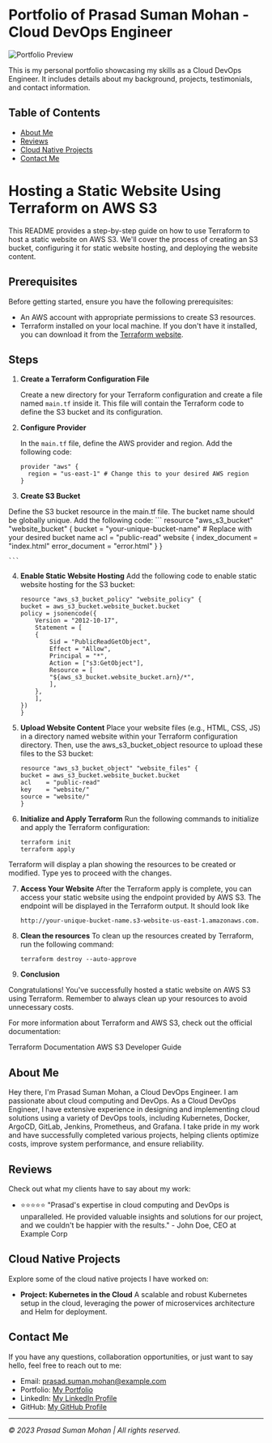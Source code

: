 # Portfolio of Prasad Suman Mohan - Cloud DevOps Engineer

![Portfolio Preview](https://blog.prasadsuman.me)

This is my personal portfolio showcasing my skills as a Cloud DevOps Engineer. It includes details about my background, projects, testimonials, and contact information.

## Table of Contents

- [About Me](#about-me)
- [Reviews](#reviews)
- [Cloud Native Projects](#cloud-native-projects)
- [Contact Me](#contact-me)

# Hosting a Static Website Using Terraform on AWS S3

This README provides a step-by-step guide on how to use Terraform to host a static website on AWS S3. We'll cover the process of creating an S3 bucket, configuring it for static website hosting, and deploying the website content.

## Prerequisites

Before getting started, ensure you have the following prerequisites:

- An AWS account with appropriate permissions to create S3 resources.
- Terraform installed on your local machine. If you don't have it installed, you can download it from the [Terraform website](https://www.terraform.io/downloads.html).

## Steps

1. **Create a Terraform Configuration File**

   Create a new directory for your Terraform configuration and create a file named `main.tf` inside it. This file will contain the Terraform code to define the S3 bucket and its configuration.

2. **Configure Provider**

   In the `main.tf` file, define the AWS provider and region. Add the following code:

   ```hcl
   provider "aws" {
     region = "us-east-1" # Change this to your desired AWS region
   }
   ```

3. **Create S3 Bucket**  

Define the S3 bucket resource in the main.tf file. The bucket name should be globally unique. Add the following code:
    ```
    resource "aws_s3_bucket" "website_bucket" {
    bucket = "your-unique-bucket-name" # Replace with your desired bucket name
    acl    = "public-read"
    website {
        index_document = "index.html"
        error_document = "error.html"
    }
    }

    ```

4. **Enable Static Website Hosting**
Add the following code to enable static website hosting for the S3 bucket:
    ```
    resource "aws_s3_bucket_policy" "website_policy" {
    bucket = aws_s3_bucket.website_bucket.bucket
    policy = jsonencode({
        Version = "2012-10-17",
        Statement = [
        {
            Sid = "PublicReadGetObject",
            Effect = "Allow",
            Principal = "*",
            Action = ["s3:GetObject"],
            Resource = [
            "${aws_s3_bucket.website_bucket.arn}/*",
            ],
        },
        ],
    })
    }

    ```

5. **Upload Website Content**
Place your website files (e.g., HTML, CSS, JS) in a directory named website within your Terraform configuration directory. Then, use the aws_s3_bucket_object resource to upload these files to the S3 bucket:

    ```
    resource "aws_s3_bucket_object" "website_files" {
    bucket = aws_s3_bucket.website_bucket.bucket
    acl    = "public-read"
    key    = "website/"
    source = "website/"
    }

    ```

6. **Initialize and Apply Terraform**
Run the following commands to initialize and apply the Terraform configuration:

    ```
    terraform init
    terraform apply

    ```
Terraform will display a plan showing the resources to be created or modified. Type yes to proceed with the changes.

7. **Access Your Website**
After the Terraform apply is complete, you can access your static website using the endpoint provided by AWS S3. The endpoint will be displayed in the Terraform output. It should look like

    ```
    http://your-unique-bucket-name.s3-website-us-east-1.amazonaws.com.
    ```
8. **Clean the resources**
To clean up the resources created by Terraform, run the following command:

    ```
    terraform destroy --auto-approve
    ```
9. **Conclusion**

Congratulations! You've successfully hosted a static website on AWS S3 using Terraform. Remember to always clean up your resources to avoid unnecessary costs.

For more information about Terraform and AWS S3, check out the official documentation:

Terraform Documentation
AWS S3 Developer Guide

## About Me

Hey there, I'm Prasad Suman Mohan, a Cloud DevOps Engineer. I am passionate about cloud computing and DevOps. As a Cloud DevOps Engineer, I have extensive experience in designing and implementing cloud solutions using a variety of DevOps tools, including Kubernetes, Docker, ArgoCD, GitLab, Jenkins, Prometheus, and Grafana. I take pride in my work and have successfully completed various projects, helping clients optimize costs, improve system performance, and ensure reliability.

## Reviews

Check out what my clients have to say about my work:

- ⭐⭐⭐⭐⭐ "Prasad's expertise in cloud computing and DevOps is unparalleled. He provided valuable insights and solutions for our project, and we couldn't be happier with the results." - John Doe, CEO at Example Corp

## Cloud Native Projects

Explore some of the cloud native projects I have worked on:

- **Project: Kubernetes in the Cloud**
  A scalable and robust Kubernetes setup in the cloud, leveraging the power of microservices architecture and Helm for deployment.

<!-- Add more cloud native projects as needed -->

## Contact Me

If you have any questions, collaboration opportunities, or just want to say hello, feel free to reach out to me:

- Email: prasad.suman.mohan@example.com
- Portfolio: [My Portfolio](https://linktr.ee/sumanprasad007)
- LinkedIn: [My LinkedIn Profile](https://www.linkedin.com/in/sumanprasad007)
- GitHub: [My GitHub Profile](https://github.com/sumanprasad007)

---

_&copy; 2023 Prasad Suman Mohan | All rights reserved._
